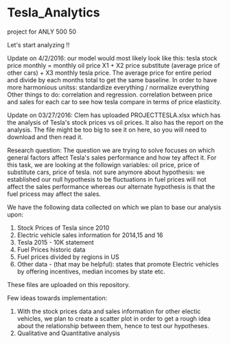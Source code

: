 # Tesla_Analytics
project for ANLY 500 50

Let's start analyzing !!

Update on 4/2/2016: our model would most likely look like this: tesla stock price monthly = monthly oil price X1 + X2 price substitute (average price of other cars) +  X3 monthly  tesla price. The average price for entire period and divide by each months total to get the same baseline. In order to have more harmonious unitss: standardize everything / normalize everything
Other things to do: correlation and regression. correlation between price and sales for each car to see how tesla compare in terms of price elasticity.

Update on 03/27/2016: Clem has uploaded PROJECTTESLA.xlsx which has the analysis of Tesla's stock prices vs oil prices. It also has the report on the analysis. The file might be too big to see it on here, so you will need to download and then read it. 


Research question: The question we are trying to solve focuses on which general factors affect Tesla's sales performance and how tey affect it. For this task, we are looking at the followign variables: oil price, price of substitute cars, price of tesla. 
not sure anymore about hypothesis: we established our null hypothesis to be fluctuations in fuel prices will not affect the sales performance whereas our alternate hypothesis is that the fuel pricess may affect the sales. 

We have the following data collected on which we plan to base our analysis upon:
1. Stock Prices of Tesla since 2010
2. Electric vehicle sales information for 2014,15 and 16
3. Tesla 2015 - 10K statement
4. Fuel Prices historic data
5. Fuel prices divided by regions in US
6. Other data - (that may be helpful): states that promote Electric vehicles by offering incentives, median incomes by state etc.

These files are uploaded on this repository. 

Few ideas towards implementation: 
1. With the stock prices data and sales information for other electic vehicles, we plan to create a scatter plot in order to get a rough idea about the relationship between them, hence to test our hypotheses. 
2. Qualitative and Quantitative analysis

